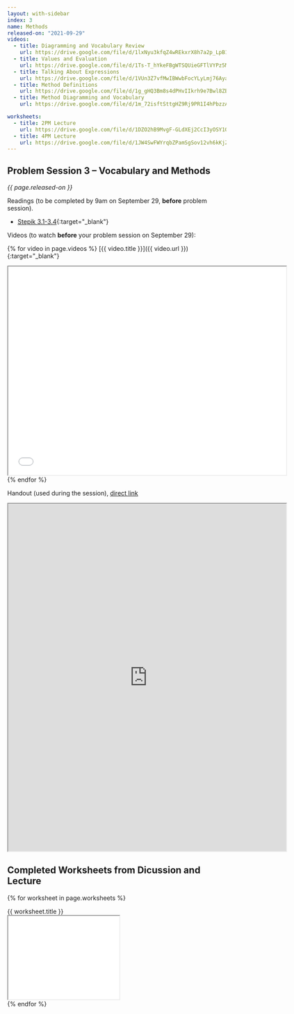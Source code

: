 ```yaml
---
layout: with-sidebar
index: 3
name: Methods
released-on: "2021-09-29"
videos:
  - title: Diagramming and Vocabulary Review
    url: https://drive.google.com/file/d/1lxNyu3kfqZ4wREkxrX8h7a2p_LpB1okR
  - title: Values and Evaluation
    url: https://drive.google.com/file/d/1Ts-T_hYkeFBgWTSQUieGFTlVYPz5M1sv
  - title: Talking About Expressions
    url: https://drive.google.com/file/d/1VUn3Z7vfMwIBWwbFocYLyLmj76Aya7vQ
  - title: Method Definitions
    url: https://drive.google.com/file/d/1g_gHQ3Bm8s4dPHvIIkrh9e7Bwl8ZBehw
  - title: Method Diagramming and Vocabulary
    url: https://drive.google.com/file/d/1m_72isftSttgHZ9Rj9PR1I4hPbzzAFyH

worksheets:
  - title: 2PM Lecture
    url: https://drive.google.com/file/d/1DZO2hB9MvgF-GLdXEj2CcI3yOSY1OqI5
  - title: 4PM Lecture
    url: https://drive.google.com/file/d/1JW4SwFWYrqbZPamSgSov12vh6kKjZEbk
---
```


## Problem Session 3 – Vocabulary and Methods

_{{ page.released-on }}_

Readings (to be completed by 9am on September 29, **before** problem session).
- [Stepik 3.1-3.4](https://stepik.org/lesson/559662/step/1?unit=553722){:target="_blank"}

Videos (to watch **before** your problem session on September 29):

{% for video in page.videos %}
[{{ video.title }}]({{ video.url }}){:target="_blank"}

<iframe src="{{ video.url }}/preview" width="640" height="480" allow="autoplay"></iframe>
{% endfor %}

Handout (used during the session), [direct link](https://drive.google.com/file/d/15g4Qipsc8mronHQUY539JEpLQRC5YlXC/preview)

<iframe src="https://drive.google.com/file/d/15g4Qipsc8mronHQUY539JEpLQRC5YlXC/preview" width="640" height="800" allow="autoplay"></iframe>

## Completed Worksheets from Dicussion and Lecture

{% for worksheet in page.worksheets %}
<div class="worksheetBox">
{{ worksheet.title }}
<br>
<iframe src="{{ worksheet.url }}/preview" width="256" height="192" allow="autoplay"></iframe>
</div>
{% endfor %}
